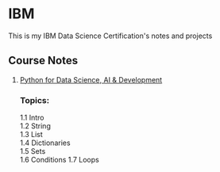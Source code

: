 # IBM
This is my IBM Data Science Certification's notes and projects 

## Course Notes
1. [Python for Data Science, AI & Development](https://github.com/kevin2039/IBM-Data-Science-Certification-Course/tree/main/Python%20for%20Data%20Science%2C%20AI%20%26%20Development)
    ### Topics:
    1.1 Intro\
    1.2 String\
    1.3 List\
    1.4 Dictionaries\
    1.5 Sets\
    1.6 Conditions
    1.7 Loops
    
